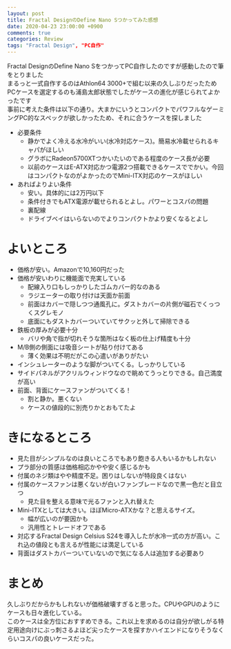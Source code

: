 ```yaml
---
layout: post
title: Fractal DesignのDefine Nano Sつかってみた感想
date: 2020-04-23 23:00:00 +0900
comments: true
categories: Review
tags: "Fractal Design", "PC自作"
---
```


<!-- write here ↓ -->

Fractal DesignのDefine Nano SをつかってPC自作したのですが感動したので筆をとりました  
まるっと一式自作するのはAthlon64 3000+で組む以来の久しぶりだったためPCケースを選定するのも浦島太郎状態でしたがケースの進化が感じられてよかったです   
事前に考えた条件は以下の通り。大まかにいうとコンパクトでパワフルなゲーミングPC的なスペックが欲しかったため、それに合うケースを探しました  

- 必要条件
    - 静かでよく冷える水冷がいい(水冷対応ケース)。簡易水冷載せられるキャパがほしい
    - グラボにRadeon5700XTつかいたいのである程度のケース長が必要
    - 以前のケースはE-ATX対応かつ電源2つ搭載できるケースででかい。今回はコンパクトなのがよかったのでMini-ITX対応のケースがほしい
- あればよりよい条件
    - 安い。具体的には2万円以下
    - 条件付きでもATX電源が載せられるとよし。パワーとコスパの問題
    - 裏配線
    - ドライブベイはいらないのでよりコンパクトかより安くなるとよし

# よいところ

- 価格が安い。Amazonで10,160円だった
- 価格が安いわりに機能面で充実している
    - 配線入り口もしっかりしたゴムカバー的なのある
    - ラジエーターの取り付けは天面か前面
    - 前面はカバーで隠しつつ通風孔に。ダストカバーの片側が磁石でくっつくスグレモノ
    - 底面にもダストカバーついていてサクッと外して掃除できる
- 鉄板の厚みが必要十分
    - バリや角で指が切れそうな箇所はなく板の仕上げ精度も十分
- M/B側の側面には吸音シートが貼り付けてある
    - 薄く効果は不明だがこの心遣いがありがたい
- インシュレーターのような脚がついてくる。しっかりしている 
- サイドパネルがアクリルウィンドウなので眺めてうっとりできる。自己満度が高い
- 前面、背面にケースファンがついてくる！
    - 割と静か。悪くない
    - ケースの値段的に別売りかとおもてたよ

# きになるところ

- 見た目がシンプルなのは良いところでもあり飽きる人もいるかもしれない
- プラ部分の質感は価格相応かやや安く感じるかも
- 付属のネジ類はやや精度不足。困りはしないが特段良くはない
- 付属のケースファンは悪くないが白いファンブレードなので黒一色だと目立つ
    - 見た目を整える意味で光るファンと入れ替えた
- Mini-ITXとしては大きい。ほぼMicro-ATXかな？と思えるサイズ。
    - 幅が広いのが要因かも
    - 汎用性とトレードオフである
- 対応するFractal Design Celsius S24を導入したが水冷一式の方が高い。これ込の値段とも言えるが性能には満足している
- 背面はダストカバーついていないので気になる人は追加する必要あり

# まとめ

久しぶりだからかもしれないが価格破壊すぎると思った。CPUやGPUのようにケースも日々進化している。  
このケースは全方位におすすめできる。これ以上を求めるのは自分が欲しがる特定用途向けにぶっ刺さるよほど尖ったケースを探すかハイエンドになりそうなくらいコスパの良いケースだった。  

<!-- write here ↑ -->
